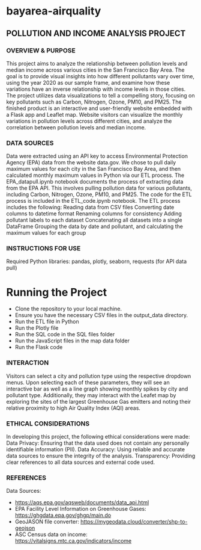 # bayarea-airquality

## POLLUTION AND INCOME ANALYSIS PROJECT ##

### OVERVIEW & PURPOSE ###
This project aims to analyze the relationship between pollution levels and median income across various cities in the San Francisco Bay Area. The goal is to provide visual insights into how different pollutants vary over time, using the year 2020 as our sample frame, and examine how these variations have an inverse relationship with income levels in those cities. The project utilizes data visualizations to tell a compelling story, focusing on key pollutants such as Carbon, Nitrogen, Ozone, PM10, and PM25.
The finished product is an interactive and user-friendly website embedded with a Flask app and Leaflet map. Website visitors can visualize the monthly variations in pollution levels across different cities, and analyze the correlation between pollution levels and median income.

### DATA SOURCES ###
Data were extracted using an API key to access Environmental Protection Agency (EPA) data from the website data.gov. We chose to pull daily maximum values for each city in the San Francisco Bay Area, and then calculated monthly maximum values in Python via our ETL process. 
The EPA_datapull.ipynb notebook documents the process of extracting data from the EPA API. This involves pulling pollution data for various pollutants, including Carbon, Nitrogen, Ozone, PM10, and PM25. The code for the ETL process is included in the ETL_code.ipynb notebook.
The ETL process includes the following:
Reading data from CSV files
Converting date columns to datetime format
Renaming columns for consistency
Adding pollutant labels to each dataset
Concatenating all datasets into a single DataFrame
Grouping the data by date and pollutant, and calculating the maximum values for each group

### INSTRUCTIONS FOR USE ###
Required Python libraries: pandas, plotly, seaborn, requests (for API data pull)
# Running the Project
- Clone the repository to your local machine.
- Ensure you have the necessary CSV files in the output_data directory.
- Run the ETL file in Python
- Run the Plotly file
- Run the SQL code in  the SQL files folder
- Run the JavaScript files in the map data folder
- Run the Flask code

### INTERACTION ###
Visitors can select a city and pollution type using the respective dropdown menus. Upon selecting each of these parameters, they will see an interactive bar as well as a line graph showing monthly spikes by city and pollutant type. Additionally, they may interact with the Leafet map by exploring the sites of the largest Greenhouse Gas emitters and noting their relative proximity to high Air Quality Index (AQI) areas.

### ETHICAL CONSIDERATIONS ###
In developing this project, the following ethical considerations were made:
Data Privacy: Ensuring that the data used does not contain any personally identifiable information (PII).
Data Accuracy: Using reliable and accurate data sources to ensure the integrity of the analysis.
Transparency: Providing clear references to all data sources and external code used.

### REFERENCES ###
Data Sources: 
- https://aqs.epa.gov/aqsweb/documents/data_api.html
- EPA Facility Level Information on Greenhouse Gases: https://ghgdata.epa.gov/ghgp/main.do
- GeoJASON file converter: https://mygeodata.cloud/converter/shp-to-geojson
- ASC Census data on income: https://vitalsigns.mtc.ca.gov/indicators/income
